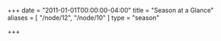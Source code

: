 +++
date = "2011-01-01T00:00:00-04:00"
title = "Season at a Glance"
aliases = [
    "/node/12",
    "/node/10"
]
type = "season"

+++
